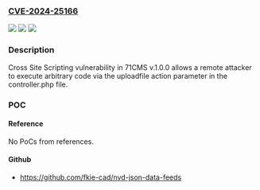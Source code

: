 ### [CVE-2024-25166](https://cve.mitre.org/cgi-bin/cvename.cgi?name=CVE-2024-25166)
![](https://img.shields.io/static/v1?label=Product&message=n%2Fa&color=blue)
![](https://img.shields.io/static/v1?label=Version&message=n%2Fa&color=blue)
![](https://img.shields.io/static/v1?label=Vulnerability&message=n%2Fa&color=brighgreen)

### Description

Cross Site Scripting vulnerability in 71CMS v.1.0.0 allows a remote attacker to execute arbitrary code via the uploadfile action parameter in the controller.php file.

### POC

#### Reference
No PoCs from references.

#### Github
- https://github.com/fkie-cad/nvd-json-data-feeds

